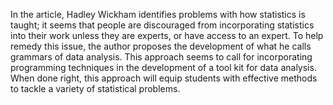 In the article, Hadley Wickham identifies problems with how statistics is taught; it seems that people are discouraged from incorporating statistics into their work unless they are experts, or have access to an expert. To help remedy this issue, the author proposes the development of what he calls grammars of data analysis. This approach seems to call for incorporating programming techniques in the development of a tool kit for data analysis. When done right, this approach will equip students with effective methods to tackle a variety of statistical problems.